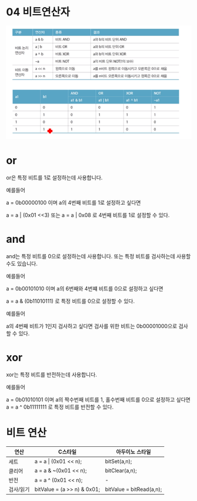 04 비트연산자
===

![alt](img/비트연산자.png)

# or

or은 특정 비트를 1로 설정하는데 사용합니다.

예를들어 

a = 0b00000100 이며 a의 4번째 비트를 1로 설정하고 싶다면

a = a | (0x01 <<3) 또는 a = a | 0x08 로 4번째 비트를 1로 설정할 수 있다.

# and

and는 특정 비트를 0으로 설정하는데 사용합니다. 또는 특정 비트를 검사하는데 사용할 수도 있습니다.

예를들어

a = 0b00101010 이며 a의 6번째와 4번쨰 비트를 0으로 설정하고 싶다면

a = a & (0b11010111) 로 특정 비트를 0으로 설정할 수 있다.

예를들어

a의 4번째 비트가 1인지 검사하고 싶다면 검사를 위한 비트는 0b00001000으로 검사할 수 있다.

# xor

xor는 특정 비트를 반전하는데 사용합니다.

예를들어

a = 0b01010101 이며 a의 짝수번째 비트를 1, 홀수번째 비트를 0으로 설정하고 싶다면
a = a ^ 0b11111111 로 특정 비트를 반전할 수 있다.

# 비트 연산

연산|C스타일|아두이노 스타일
---|---|---
세트|a = a \| (0x01 << n);|bitSet(a,n);
클리어|a = a & ~(0x01 << n);|bitClear(a,n);
반전|a = a ^ (0x01 << n);|-
검사/읽기|bitValue = (a >> n) & 0x01;|bitValue = bitRead(a,n);
